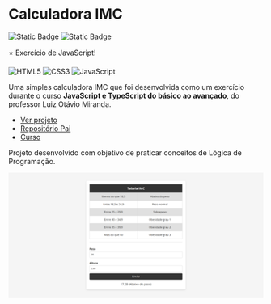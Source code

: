 # Calculadora IMC

![Static Badge](https://img.shields.io/badge/made_by-alemobn-0D0C0C)
![Static Badge](https://img.shields.io/badge/license-MIT-0D0C0C)

⭐ Exercício de JavaScript!

![HTML5](https://img.shields.io/badge/html5-%23E34F26.svg?style=for-the-badge&logo=html5&logoColor=white)
![CSS3](https://img.shields.io/badge/css3-%231572B6.svg?style=for-the-badge&logo=css3&logoColor=white)
![JavaScript](https://img.shields.io/badge/javascript-%23323330.svg?style=for-the-badge&logo=javascript&logoColor=%23F7DF1E)

Uma simples calculadora IMC que foi desenvolvida como um exercício durante o curso **JavaScript e TypeScript do básico ao avançado**, do professor Luiz Otávio Miranda.

* [Ver projeto](https://alemobn.github.io/imc-calculator-js/)
* [Repositório Pai](https://www.github.com/alemobn/study_javascript-typescript-luizomf)
* [Curso](https://www.udemy.com/course/curso-de-javascript-moderno-do-basico-ao-avancado/learn/lecture/16342392?start=0#overview)

Projeto desenvolvido com objetivo de praticar conceitos de Lógica de Programação.

![Demo](docs/demo.png)